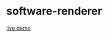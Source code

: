 # software-renderer

[live demo](https://sdegueldre.github.io/software-renderer/software%20renderer.html)
